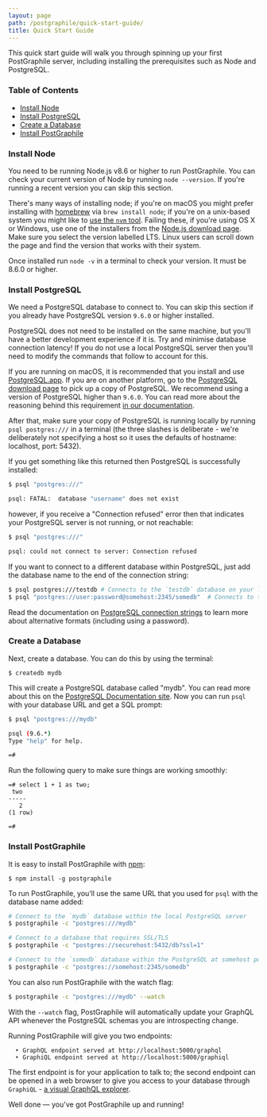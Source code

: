 ```yaml
---
layout: page
path: /postgraphile/quick-start-guide/
title: Quick Start Guide
---
```


This quick start guide will walk you through spinning up your first PostGraphile
server, including installing the prerequisites such as Node and PostgreSQL.

### Table of Contents

- [Install Node](#install-node)
- [Install PostgreSQL](#install-postgresql)
- [Create a Database](#create-a-database)
- [Install PostGraphile](#install-postgraphile)

### Install Node

You need to be running Node.js v8.6 or higher to run PostGraphile. You can check
your current version of Node by running `node --version`. If you're running a
recent version you can skip this section.

There's many ways of installing node; if you're on macOS you might prefer
installing with [homebrew](https://brew.sh/) via `brew install node`; if you're
on a unix-based system you might like to
[use the `nvm` tool](https://github.com/creationix/nvm). Failing these, if
you're using OS X or Windows, use one of the installers from the
[Node.js download page](https://nodejs.org/en/download/). Make sure you select
the version labelled LTS. Linux users can scroll down the page and find the
version that works with their system.

Once installed run `node -v` in a terminal to check your version. It must be
8.6.0 or higher.

### Install PostgreSQL

We need a PostgreSQL database to connect to. You can skip this section if you
already have PostgreSQL version `9.6.0` or higher installed.

PostgreSQL does not need to be installed on the same machine, but you'll have a
better development experience if it is. Try and minimise database connection
latency! If you do not use a local PostgreSQL server then you'll need to modify
the commands that follow to account for this.

If you are running on macOS, it is recommended that you install and use
[PostgreSQL.app](http://postgresapp.com/). If you are on another platform, go to
the [PostgreSQL download page](https://www.postgresql.org/download/) to pick up
a copy of PostgreSQL. We recommend using a version of PostgreSQL higher than
`9.6.0`. You can read more about the reasoning behind this requirement
[in our documentation](/postgraphile/requirements/).

After that, make sure your copy of PostgreSQL is running locally by running
`psql postgres:///` in a terminal (the three slashes is deliberate - we're
deliberately not specifying a host so it uses the defaults of hostname:
localhost, port: 5432).

If you get something like this returned then PostgreSQL is successfully
installed:

```bash
$ psql "postgres:///"

psql: FATAL:  database "username" does not exist
```

however, if you receive a "Connection refused" error then that indicates your
PostgreSQL server is not running, or not reachable:

```bash
$ psql "postgres:///"

psql: could not connect to server: Connection refused
```

If you want to connect to a different database within PostgreSQL, just add the
database name to the end of the connection string:

```bash
$ psql postgres:///testdb # Connects to the `testdb` database on your local machine
$ psql "postgres://user:password@somehost:2345/somedb"  # Connects to the `somedb` database at `postgres://somehost:2345` using login with `user` and `password`
```

Read the documentation on
[PostgreSQL connection strings](https://www.postgresql.org/docs/current/static/libpq-connect.html#LIBPQ-CONNSTRING)
to learn more about alternative formats (including using a password).

### Create a Database

Next, create a database. You can do this by using the terminal:

```
$ createdb mydb
```

This will create a PostgreSQL database called "mydb". You can read more about
this on the
[PostgreSQL Documentation site](https://www.postgresql.org/docs/current/static/tutorial-createdb.html).
Now you can run `psql` with your database URL and get a SQL prompt:

```bash
$ psql "postgres:///mydb"

psql (9.6.*)
Type "help" for help.

=#
```

Run the following query to make sure things are working smoothly:

```
=# select 1 + 1 as two;
 two
-----
   2
(1 row)

=#
```

### Install PostGraphile

It is easy to install PostGraphile with
[npm](https://docs.npmjs.com/getting-started/installing-node):

```
$ npm install -g postgraphile
```

To run PostGraphile, you’ll use the same URL that you used for `psql` with the
database name added:

```bash
# Connect to the `mydb` database within the local PostgreSQL server
$ postgraphile -c "postgres:///mydb"

# Connect to a database that requires SSL/TLS
$ postgraphile -c "postgres://securehost:5432/db?ssl=1"

# Connect to the `somedb` database within the PostgreSQL at somehost port 2345
$ postgraphile -c "postgres://somehost:2345/somedb"
```

You can also run PostGraphile with the watch flag:

```bash
$ postgraphile -c "postgres:///mydb" --watch
```

With the `--watch` flag, PostGraphile will automatically update your GraphQL API
whenever the PostgreSQL schemas you are introspecting change.

Running PostGraphile will give you two endpoints:

```
  ‣ GraphQL endpoint served at http://localhost:5000/graphql
  ‣ GraphiQL endpoint served at http://localhost:5000/graphiql
```

The first endpoint is for your application to talk to; the second endpoint can
be opened in a web browser to give you access to your database through
`GraphiQL` - [a visual GraphQL explorer](https://github.com/graphql/graphiql).

Well done — you've got PostGraphile up and running!
